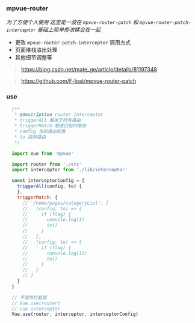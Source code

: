 ### mpvue-router
_为了方便个人使用 这里是一波在 `mpvue-router-patch` 和 `mpvue-router-patch-interceptor` 基础上简单修改糅合在一起_
  - 更改 `mpvue-router-patch-interceptor` 调用方式
  - 页面堆栈溢出处理
  - 其他细节调整等

  > https://blog.csdn.net/mate_ge/article/details/81197348

  > https://github.com/F-loat/mpvue-router-patch

### use

```js
  /**
   * @description router interceptor
   * triggerAll 触发于所有路由
   * triggerMatch 触发匹配的路由
   * config 当前路由配置
   * to 跳转路由
   */

  import Vue from 'mpvue'

  import router from './src'
  import interceptor from './lib/interceptor'

  const interceptorConfig = {
    triggerAll(config, to) {
    },
    triggerMatch: {
      // '/home/pages/categoryList': [
      //   (config, to) => {
      //     if (flag) {
      //       console.log(1)
      //       to()
      //     }
      //   },
      //   (config, to) => {
      //     if (flag) {
      //       console.log(11)
      //       to()
      //     }
      //   }
      // ]
    }
  }

  // 不使用拦截器
  // Vue.use(router)
  // use interceptor
  Vue.use(router, interceptor, interceptorConfig)
```